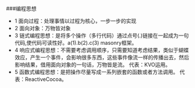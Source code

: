 ###编程思想
* 1 面向过程：处理事情以过程为核心，一步一步的实现
* 2 面向对象：万物皆对象
* 3 链式编程思想：是将多个操作（多行代码）通过点号(.)链接在一起成为一句代码,使代码可读性好。a(1).b(2).c(3)
				masonry框架。
* 4 响应式编程思想：不需要考虑调用顺序，只需要知道考虑结果，类似于蝴蝶效应，产生一个事件，会影响很多东西，这些事件像流一样的传播出去，然后影响结果，借用面向对象的一句话，万物皆是流。
				代表：KVO运用。
* 5 函数式编程思想：是把操作尽量写成一系列嵌套的函数或者方法调用。
				代表：ReactiveCocoa。